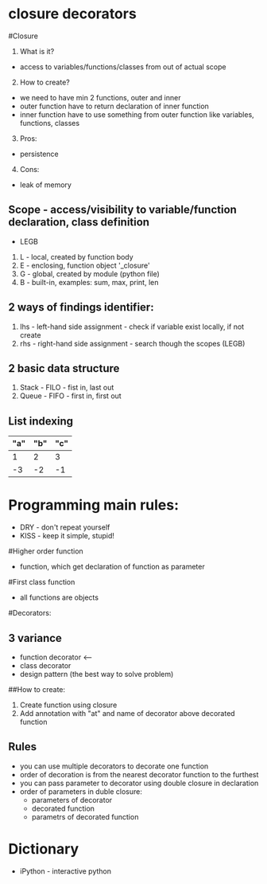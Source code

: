 # closure decorators

#Closure
1. What is it?
- access to variables/functions/classes from out of actual scope

2. How to create?
- we need to have min 2 functions, outer and inner
- outer function have to return declaration of inner function
- inner function have to use something from outer function like variables, functions, classes

3. Pros:
- persistence

4. Cons:
- leak of memory


## Scope - access/visibility to variable/function declaration, class definition
- LEGB

1. L - local, created by function body
2. E - enclosing, function object '_closure'
3. G - global, created by module (python file)
4. B - built-in, examples: sum, max, print, len

## 2 ways of findings identifier:

1. lhs - left-hand side assignment - check if variable exist locally, if not create 
2. rhs - right-hand side assignment - search though the scopes (LEGB)

## 2 basic data structure
1. Stack - FILO - fist in, last out
2. Queue - FIFO - first in, first out

## List indexing

"a" | "b" |"c"
--- | --- | ---
1 | 2 | 3
-3 | -2 | -1

# Programming main rules:
- DRY - don't repeat yourself
- KISS - keep it simple, stupid!

#Higher order function
- function, which get declaration of function as parameter 


#First class function
- all functions are objects

#Decorators:


## 3 variance
- function decorator <--
- class decorator
- design pattern (the best way to solve problem)

##How to create:
1. Create function using closure
2. Add annotation with "at" and name of decorator above decorated function

## Rules
- you can use multiple decorators to decorate one function
- order of decoration is from the nearest decorator function to the furthest
- you can pass parameter to decorator using double closure in declaration
- order of parameters in duble closure:
    - parameters of decorator
    - decorated function
    - parametrs of decorated function
# Dictionary
- iPython - interactive python
